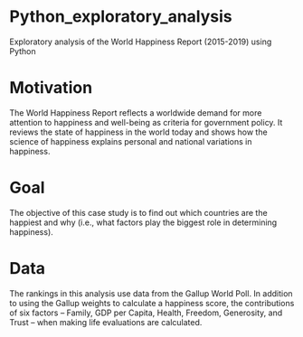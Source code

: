 # Python_exploratory_analysis
Exploratory analysis of the World Happiness Report (2015-2019) using Python
# Motivation
The World Happiness Report reflects a worldwide demand for more attention to happiness and well-being as criteria for government policy. It reviews the state of happiness in the world today and shows how the science of happiness explains personal and national variations in happiness.
# Goal
The objective of this case study is to find out which countries are the happiest and why (i.e., what factors play the biggest role in determining happiness).
# Data
The rankings in this analysis use data from the Gallup World Poll. In addition to using the Gallup weights to calculate a happiness score, the contributions of six factors – Family, GDP per Capita, Health, Freedom, Generosity, and Trust – when making life evaluations are calculated.
